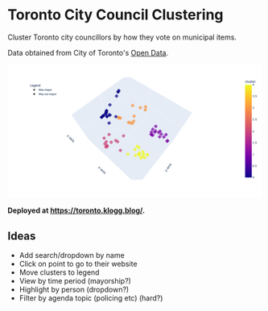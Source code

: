 # Toronto City Council Clustering
Cluster Toronto city councillors by how they vote on municipal items.

Data obtained from City of Toronto's [Open Data](https://open.toronto.ca/dataset/members-of-toroxnto-city-council-voting-record/).

![Toronto City Councillors by Voting Records](notebooks/output/city-councillors-3.png "Toronto City Councillors by Voting Records")

**Deployed at https://toronto.klogg.blog/.**

## Ideas
- Add search/dropdown by name
- Click on point to go to their website
- Move clusters to legend
- View by time period (mayorship?)
- Highlight by person (dropdown?)
- Filter by agenda topic (policing etc) (hard?)
